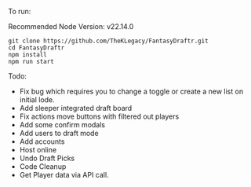 To run:

Recommended Node Version: v22.14.0 
```
git clone https://github.com/TheKLegacy/FantasyDraftr.git
cd FantasyDraftr
npm install
npm run start
```

Todo:
- Fix bug which requires you to change a toggle or create a new list on initial lode. 
- Add sleeper integrated draft board
- Fix actions move buttons with filtered out players
- Add some confirm modals
- Add users to draft mode
- Add accounts
- Host online
- Undo Draft Picks
- Code Cleanup
- Get Player data via API call.
